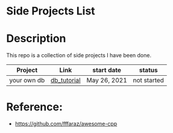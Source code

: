 # Side Projects List

# Description

This repo is a collection of side projects I have been done. 

| Project      | Link                                                  |  start date     | status        |
| -----------  | ------------------------------------------------------|-----------------|---------------|
| your own db  |  [db_tutorial](https://cstack.github.io/db_tutorial/) |  May 26, 2021   |   not started |


# Reference:
* https://github.com/fffaraz/awesome-cpp
